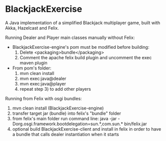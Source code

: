 # BlackjackExercise
A Java implementation of a simplified Blackjack multiplayer game, built with Akka, Hazelcast and Felix.

Running Dealer and Player main classes manually without Felix: <br />
- BlackjackExercise-engine's pom must be modified before building: <br />
  1) Delete \<packaging\>bundle\<\/packaging\> <br />
  2) Comment the apache felix build plugin and uncomment the exec maven plugin <br />
- From pom's folder: <br />
  1) mvn clean install <br />
  2) mvn exec:java@dealer <br />
  3) mvn exec:java@player <br />
  4) repeat step 3) to add other players <br />

Running from Felix with osgi bundles: <br />
  1) mvn clean install (BlackjackExercise-engine) <br />
  2) transfer target jar (bundle) into felix's "bundle" folder <br />
  3) from felix's main folder run command line: java -jar -Dorg.osgi.framework.bootdelegation=sun.\*,com.sun.\* bin/felix.jar <br />
  4) optional build BlackjackExercise-client and install in felix in order to have a bundle that calls dealer instantiation when it starts <br />
